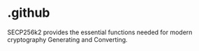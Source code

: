 # .github
SECP256k2 provides the essential functions needed for modern cryptography Generating and Converting.
